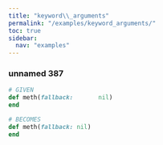 ```yaml
---
title: "keyword\\_arguments"
permalink: "/examples/keyword_arguments/"
toc: true
sidebar:
  nav: "examples"
---
```


### unnamed 387
```ruby
# GIVEN
def meth(fallback:       nil)
end
```
```ruby
# BECOMES
def meth(fallback: nil)
end
```
